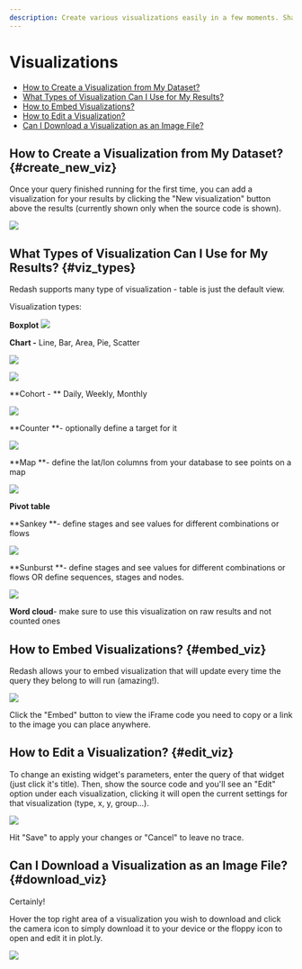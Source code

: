 ```yaml
---
description: Create various visualizations easily in a few moments. Share, embed and download visualizations and use wherever needed.
---
```


# Visualizations

* [How to Create a Visualization from My Dataset?](#create_new_viz)
* [What Types of Visualization Can I Use for My Results?](#viz_types)
* [How to Embed Visualizations?](#embed_viz)
* [How to Edit a Visualization?](#edit_viz)
* [Can I Download a Visualization as an Image File?](#download_viz)

## How to Create a Visualization from My Dataset? {#create_new_viz}

Once your query finished running for the first time, you can add a visualization for your results by clicking the "New visualization" button above the results (currently shown only when the source code is shown).

![](../assets/gifs/visualization/new_viz.gif)

## What Types of Visualization Can I Use for My Results? {#viz_types}

Redash supports many type of visualization - table is just the default view.

Visualization types:

**Boxplot**
![](../assets/visualization_examples/boxplot.png)

**Chart -** Line, Bar, Area, Pie, Scatter

![](../assets/visualization_examples/chart.png)

![](../assets/visualization_examples/pie_chart.png)

**Cohort - ** Daily, Weekly, Monthly

![](../assets/visualization_examples/cohort.png)

**Counter **- optionally define a target for it

![](../assets/visualization_examples/counter.png)

**Map **- define the lat/lon columns from your database to see points on a map

![](../assets/visualization_examples/map.png)

**Pivot table**

**Sankey **- define stages and see values for different combinations or flows

![](../assets/visualization_examples/Sankey.png)

**Sunburst **- define stages and see values for different combinations or flows OR define sequences, stages and nodes.

![](../assets/visualization_examples/Sunburst.png)

**Word cloud**- make sure to use this visualization on raw results and not counted ones

## How to Embed Visualizations? {#embed_viz}

Redash allows your to embed visualization that will update every time the query they belong to will run (amazing!).

![](../assets/embed_viz.png)

Click the "Embed" button to view the iFrame code you need to copy or a link to the image you can place anywhere.

## How to Edit a Visualization? {#edit_viz}

To change an existing widget's parameters, enter the query of that widget (just click it's title). Then, show the source code and you'll see an "Edit" option under each visualization, clicking it will open the current settings for that visualization (type, x, y, group...).

![](../assets/visualization_examples/edit_viz.png)

Hit "Save" to apply your changes or "Cancel" to leave no trace.

## Can I Download a Visualization as an Image File? {#download_viz}

Certainly!

Hover the top right area of a visualization you wish to download and click the camera icon to simply download it to your device or the floppy icon to open and edit it in plot.ly.

![](../assets/download_viz.png)
